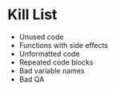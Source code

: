Kill List
=========
* Unused code
* Functions with side effects
* Unformatted code
* Repeated code blocks
* Bad variable names
* Bad QA